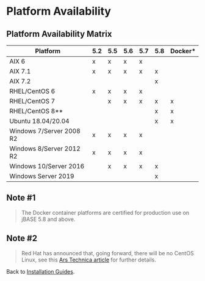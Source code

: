 # Platform Availability

<PageHeader />

## Platform Availability Matrix

| Platform                 | 5.2  | 5.5 | 5.6 | 5.7 | 5.8 | Docker* |
| ---                      | --- | --- | --- | --- | --- | --- |
| AIX 6                    | x   | x   | x   | x   |     |    |
| AIX 7.1                  | x   | x   | x   | x   | x   |    |  
| AIX 7.2                  |     |     |     |     | x   |    |
| RHEL/CentOS 6            | x   | x   | x   | x   |     |    |  
| RHEL/CentOS 7            |     | x   | x   | x   | x   | x  |
| RHEL/CentOS 8**            |     |     |     |     | x   | x  |
| Ubuntu 18.04/20.04       |     |     |     |     | x   | x  |
| Windows 7/Server 2008 R2 | x   | x   | x   | x   |     |    |
| Windows 8/Server 2012 R2 | x   | x   | x   | x   |     |    |
| Windows 10/Server 2016   |     | x   | x   | x   | x   |    |
| Windows Server 2019      |     |     |     |     | x   |    |

## Note #1

>The Docker container platforms are certified for production use on jBASE 5.8 and above.

## Note #2

>Red Hat has announced that, going forward, there will be no CentOS Linux, see this [Ars Technica article](https://arstechnica.com/gadgets/2020/12/centos-shifts-from-red-hat-unbranded-to-red-hat-beta/) for further details.

Back to [Installation Guides](./../README.md).

<PageFooter />
